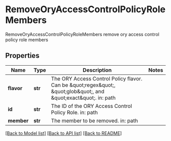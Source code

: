 # RemoveOryAccessControlPolicyRoleMembers

RemoveOryAccessControlPolicyRoleMembers remove ory access control policy role members
## Properties
Name | Type | Description | Notes
------------ | ------------- | ------------- | -------------
**flavor** | **str** | The ORY Access Control Policy flavor. Can be \&quot;regex\&quot;, \&quot;glob\&quot;, and \&quot;exact\&quot;.  in: path | 
**id** | **str** | The ID of the ORY Access Control Policy Role.  in: path | 
**member** | **str** | The member to be removed.  in: path | 

[[Back to Model list]](../README.md#documentation-for-models) [[Back to API list]](../README.md#documentation-for-api-endpoints) [[Back to README]](../README.md)


